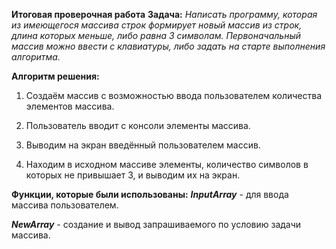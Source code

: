**Итоговая проверочная работа**
__Задача:__
*Написать программу, которая из имеющегося массива строк формирует новый массив из строк, длина которых меньше, либо равна 3 символам. Первоначальный массив можно ввести с клавиатуры, либо задать на старте выполнения алгоритма.*

**Алгоритм решения:**

1. Создаём массив с возможностью ввода пользователем количества элементов массива.

2. Пользователь вводит с консоли элементы массива.

3. Выводим на экран введённый пользователем массив.

4. Находим в исходном массиве элементы, количество символов в которых не привышает 3, и выводим их на экран.

**Функции, которые были использованы:**
**_InputArray_** - для ввода массива пользователем.

__*NewArray*__ - создание и вывод запрашиваемого по условию задачи массива.